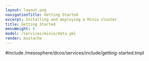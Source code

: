 ```yaml
---
layout: layout.pug
navigationTitle: Getting Started
excerpt: Installing and deploying a Minio cluster
title: Getting Started
menuWeight: 5
model: /services/minio/data.yml
render: mustache
---
```



#include /mesosphere/dcos/services/include/getting-started.tmpl

